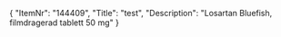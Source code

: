 {
  "ItemNr": "144409",
  "Title": "test",
  "Description": "Losartan Bluefish, filmdragerad tablett 50 mg"
}